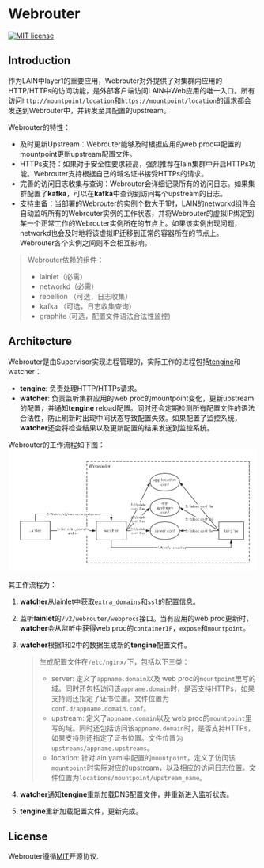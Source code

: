 # Webrouter
[![MIT license](https://img.shields.io/github/license/mashape/apistatus.svg)](https://opensource.org/licenses/MIT)

## Introduction
作为LAIN中layer1的重要应用，Webrouter对外提供了对集群内应用的HTTP/HTTPs的访问功能，是外部客户端访问LAIN中Web应用的唯一入口。所有访问`http://mountpoint/location`和`https://mountpoint/location`的请求都会发送到Webrouter中，并转发至其配置的upstream。

Webrouter的特性：
- 及时更新Upstream：Webrouter能够及时根据应用的web proc中配置的mountpoint更新upstream配置文件。
- HTTPs支持：如果对于安全性要求较高，强烈推荐在lain集群中开启HTTPs功能。Webrouter支持根据自己的域名证书接受HTTPs的请求。
- 完善的访问日志收集与查询：Webrouter会详细记录所有的访问日志。如果集群配置了**kafka**，可以在**kafka**中查询到访问每个upstream的日志。
- 支持主备：当部署的Webrouter的实例个数大于1时，LAIN的networkd组件会自动监听所有的Webrouter实例的工作状态，并将Webrouter的虚拟IP绑定到某一个正常工作的Webrouter实例所在的节点上。如果该实例出现问题，networkd也会及时地将该虚拟IP迁移到正常的容器所在的节点上。Webrouter各个实例之间则不会相互影响。

> Webrouter依赖的组件：
> - lainlet（必需）
> - networkd（必需）
> - rebellion （可选，日志收集）
> - kafka （可选，日志收集查询）
> - graphite (可选，配置文件语法合法性监控)

## Architecture
Webrouter是由Supervisor实现进程管理的，实际工作的进程包括[tengine](http://tengine.taobao.org/)和watcher：
- **tengine**:  负责处理HTTP/HTTPs请求。
- **watcher**: 负责监听集群应用的web proc的mountpoint变化，更新upstream的配置，并通知**tengine** reload配置。同时还会定期检测所有配置文件的语法合法性，防止刷新时出现中间状态导致配置失效。如果配置了监控系统，**watcher**还会将检查结果以及更新配置的结果发送到监控系统。

Webrouter的工作流程如下图：
![Webrouter工作流程](webrouter.png)

其工作流程为：

1.  **watcher**从lainlet中获取`extra_domains`和`ssl`的配置信息。

1.  监听**lainlet**的`/v2/webrouter/webprocs`接口。当有应用的web proc更新时， **watcher**会从监听中获得web proc的`containerIP`，`expose`和`mountpoint`。

1.  **watcher**根据1和2中的数据生成新的**tengine**配置文件。

    > 生成配置文件在`/etc/nginx/`下，包括以下三类：
    > - server: 定义了`appname.domain`以及 web proc的`mountpoint`里写的域。同时还包括访问该`appname.domain`时，是否支持HTTPs，如果支持则还指定了证书位置。文件位置为`conf.d/appname.domain.conf`。
    > - upstream: 定义了`appname.domain`以及 web proc的`mountpoint`里写的域。同时还包括访问该`appname.domain`时，是否支持HTTPs，如果支持则还指定了证书位置。文件位置为`upstreams/appname.upstreams`。
    > - location: 针对lain.yaml中配置的`mountpoint`，定义了访问该`mountpoint`时实际对应的upstream，以及相应的访问日志位置。文件位置为`locations/mountpoint/upstream_name`。

1.  **watcher**通知**tengine**重新加载DNS配置文件，并重新进入监听状态。

1.  **tengine**重新加载配置文件，更新完成。

## License
Webrouter遵循[MIT](https://github.com/laincloud/webrouter/blob/master/LICENSE)开源协议.
